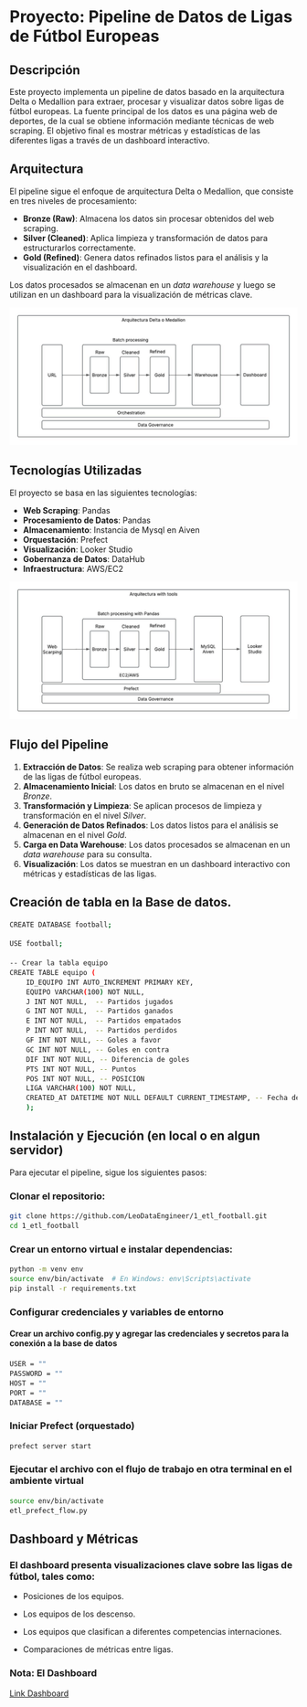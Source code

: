 # Proyecto: Pipeline de Datos de Ligas de Fútbol Europeas

## Descripción

Este proyecto implementa un pipeline de datos basado en la arquitectura Delta o Medallion para extraer, procesar y visualizar datos sobre ligas de fútbol europeas. La fuente principal de los datos es una página web de deportes, de la cual se obtiene información mediante técnicas de web scraping. El objetivo final es mostrar métricas y estadísticas de las diferentes ligas a través de un dashboard interactivo.

## Arquitectura

El pipeline sigue el enfoque de arquitectura Delta o Medallion, que consiste en tres niveles de procesamiento:

- **Bronze (Raw)**: Almacena los datos sin procesar obtenidos del web scraping.
- **Silver (Cleaned)**: Aplica limpieza y transformación de datos para estructurarlos correctamente.
- **Gold (Refined)**: Genera datos refinados listos para el análisis y la visualización en el dashboard.

Los datos procesados se almacenan en un *data warehouse* y luego se utilizan en un dashboard para la visualización de métricas clave.

![Texto alternativo](/imagen/Arq-Datos-Delta1.jpeg)


## Tecnologías Utilizadas

El proyecto se basa en las siguientes tecnologías:

- **Web Scraping**:  Pandas 
- **Procesamiento de Datos**: Pandas
- **Almacenamiento**: Instancia de Mysql en Aiven
- **Orquestación**: Prefect
- **Visualización**: Looker Studio
- **Gobernanza de Datos**: DataHub
- **Infraestructura**: AWS/EC2

![Texto alternativo](/imagen/Arq-Datos-Delta2.jpeg)
## Flujo del Pipeline

1. **Extracción de Datos**: Se realiza web scraping para obtener información de las ligas de fútbol europeas.
2. **Almacenamiento Inicial**: Los datos en bruto se almacenan en el nivel *Bronze*.
3. **Transformación y Limpieza**: Se aplican procesos de limpieza y transformación en el nivel *Silver*.
4. **Generación de Datos Refinados**: Los datos listos para el análisis se almacenan en el nivel *Gold*.
5. **Carga en Data Warehouse**: Los datos procesados se almacenan en un *data warehouse* para su consulta.
6. **Visualización**: Los datos se muestran en un dashboard interactivo con métricas y estadísticas de las ligas.


## Creación de tabla en la Base de datos.

```bash
CREATE DATABASE football;

USE football;

-- Crear la tabla equipo
CREATE TABLE equipo (
    ID_EQUIPO INT AUTO_INCREMENT PRIMARY KEY,
    EQUIPO VARCHAR(100) NOT NULL,
    J INT NOT NULL,  -- Partidos jugados
    G INT NOT NULL,  -- Partidos ganados
    E INT NOT NULL,  -- Partidos empatados
    P INT NOT NULL,  -- Partidos perdidos
    GF INT NOT NULL, -- Goles a favor
    GC INT NOT NULL, -- Goles en contra
    DIF INT NOT NULL, -- Diferencia de goles
    PTS INT NOT NULL, -- Puntos
    POS INT NOT NULL, -- POSICION
    LIGA VARCHAR(100) NOT NULL, 
    CREATED_AT DATETIME NOT NULL DEFAULT CURRENT_TIMESTAMP, -- Fecha de registro
    );
```

## Instalación y Ejecución (en local o en algun servidor)

Para ejecutar el pipeline, sigue los siguientes pasos:

### Clonar el repositorio:

```bash
git clone https://github.com/LeoDataEngineer/1_etl_football.git
cd 1_etl_football
```
### Crear un entorno virtual e instalar dependencias:

```bash
python -m venv env
source env/bin/activate  # En Windows: env\Scripts\activate
pip install -r requirements.txt
```
### Configurar credenciales y variables de entorno
#### Crear un archivo config.py y agregar las credenciales y secretos para la conexión a la base de datos

```bash
USER = ""         
PASSWORD = ""  
HOST = ""    
PORT = ""        
DATABASE = ""
```

### Iniciar Prefect (orquestado)
```bash
prefect server start
```
### Ejecutar el archivo con el flujo de trabajo en otra terminal en el ambiente virtual 
```bash
source env/bin/activate
etl_prefect_flow.py
```

## Dashboard y Métricas
### El dashboard presenta visualizaciones clave sobre las ligas de fútbol, tales como:

- Posiciones de los equipos.

- Los equipos de los descenso.

- Los equipos que clasifican a diferentes competencias internaciones.

- Comparaciones de métricas entre ligas.

### Nota: El Dashboard
[Link Dashboard](https://lookerstudio.google.com/u/0/reporting/91a80995-faf4-4291-bc73-684e0b038144/page/p_f25owctard)
